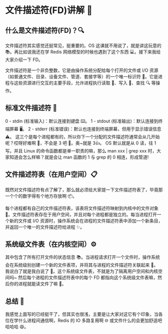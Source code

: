 # 文件描述符(FD)讲解 📁

## 什么是文件描述符(FD)？🔍

文件描述符其实感觉还挺常见，挺重要的。OS 这课就不用说了，就是讲这玩意的 📚。再比如说我还在学 Redis 网络模型的时候也遇到了这个东西 💻。接下来我给大家介绍一下 FD。

文件描述符是一个非负整数，它是由操作系统分配给每个打开的文件或 I/O 资源（如普通文件、目录、设备文件、管道、套接字等）的一个唯一标识符 📜。它是进程与这些资源进行交互的主要手段，允许进程执行读取 📖、写入 📝、查找 🔍 等操作。

## 标准文件描述符 📜

0 - stdin (标准输入)：默认连接到键盘 ⌨️。
1 - stdout (标准输出)：默认连接到终端屏幕 🖥️。
2 - stderr (标准错误)：默认也连接到终端屏幕，但用于显示错误信息 ⚠️。
这三个是每个进程都有的，所以你下一个分配的文件描述符通常会从几开始呢？哎呀好难啊 🤔，不会是 3 吧 🤔。奥~就是 3👍。
OS 默认就是从 0 读，往 1 写。并且 Linux 的命令函数都是单一职责的嘛，那么 man xxx | grep xxx 时，大家知道会怎么样嘛？就是会让 man 函数的 1 与 grep 的 0 相连，形成管道!

## 文件描述符表（在用户空间）📋

既然对文件描述符有点了解了，那么就必须给大家提一下文件描述符表了，毕竟那一个个的数字得有个地方存放啊 📦。

每个进程都有自己的文件描述符表，该表将文件描述符映射到内核中的文件对象 🔗。文件描述符表存在于用户空间，并且对每个进程都是独立的。每当进程打开一个新的文件或 I/O 资源时，操作系统会在进程的文件描述符表中添加一个新条目，并返回一个唯一的文件描述符给进程 ✨。

## 系统级文件表（在内核空间）⚙️

其中包含了所有打开文件的状态信息 📚。当进程请求打开一个文件时，操作系统会在系统级别创建一个新的文件表项，并将其与进程的文件描述符关联起来 🔗。
我说白了就是我白说了 🤣。这个系统级文件表，不就是为了隔离用户空间和内核空间吗~ 然后每个进程的文件描述符表中的每个 FD 都指向这个系统级文件表嘛，然后你的进程就能读文件了嘛 📖。

## 总结 🎉

我感觉上面写的已经挺干了，但其实也很浅，主要是让大家对这它有个印象，当各位在学什么进程间通信啊，Redis 的 IO 多路复用啊 🌐 或文件什么的会更加舒适吧哈哈哈 😄。
